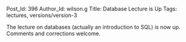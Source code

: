 Post_Id: 396
Author_Id: wilson.g
Title: Database Lecture is Up
Tags: lectures, versions/version-3

<p>The lecture on databases (actually an introduction to SQL) is now up.  Comments and corrections welcome.</p>
